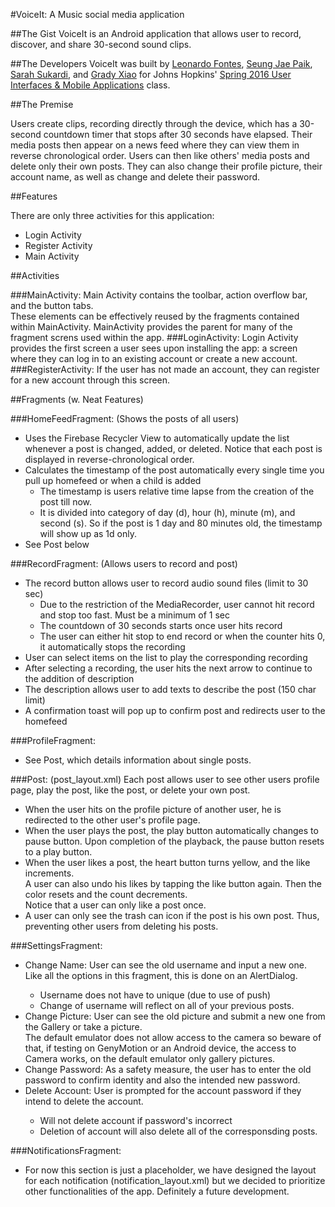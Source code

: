 #VoiceIt: A Music social media application

##The Gist
VoiceIt is an Android application that allows user to record, discover, and share 30-second sound clips.

##The Developers
VoiceIt was built by <a href="https://github.com/leofontes">Leonardo Fontes</a>, <a href="https://github.com/sjp511">Seung Jae Paik</a>,
<a href="https://github.com/smsukardi"> Sarah Sukardi</a>, and <a href="https://github.com/mebius5">Grady Xiao</a> for Johns Hopkins' <a href="http://www.cs.jhu.edu/~joanne/cs250/">Spring 2016 User Interfaces & Mobile Applications</a> class.

##The Premise

Users create clips, recording directly through the device, which has a 30-second countdown timer that stops after 30 seconds have elapsed.
Their media posts then appear on a news feed where they can view them in reverse chronological order.
Users can then like others' media posts and delete only their own posts. They can also change their profile picture, their account name, as well as change and delete their password.

##Features

There are only three activities for this application:
<ul>
  <li> Login Activity
  <li> Register Activity
  <li> Main Activity
</ul>
##Activities

###MainActivity:
Main Activity contains the toolbar, action overflow bar, and the button tabs. <br>
These elements can be effectively reused by the fragments contained within MainActivity.
MainActivity provides the parent for many of the fragment screns used within the app.
###LoginActivity:
Login Activity provides the first screen a user sees upon installing the app: a screen where they can log in to an existing account
or create a new account.
###RegisterActivity:
If the user has not made an account, they can register for a new account through this screen.

##Fragments (w. Neat Features)

###HomeFeedFragment: (Shows the posts of all users)
<ul>
  <li> Uses the Firebase Recycler View to automatically update the list whenever a post is changed, added, or deleted. Notice that each post is displayed in reverse-chronological order.
  <li> Calculates the timestamp of the post automatically every single time you pull up homefeed or when a child is added
    <ul>
      <li>The timestamp is users relative time lapse from the creation of the post till now.
      <li>It is divided into category of day (d), hour (h), minute (m), and second (s).
      So if the post is 1 day and 80 minutes old, the timestamp will show up as 1d only.
    </ul>
  <li> See Post below
</ul>

###RecordFragment: (Allows users to record and post)
<ul>
  <li> The record button allows user to record audio sound files (limit to 30 sec)
    <ul>
      <li> Due to the restriction of the MediaRecorder, user cannot hit record and stop too fast. Must be a minimum of 1 sec
      <li> The countdown of 30 seconds starts once user hits record
      <li> The user can either hit stop to end record or when the counter hits 0, it automatically stops the recording
    </ul>
  <li> User can select items on the list to play the corresponding recording
  <li> After selecting a recording, the user hits the next arrow to continue to the addition of description
  <li> The description allows user to add texts to describe the post (150 char limit)
  <li> A confirmation toast will pop up to confirm post and redirects user to the homefeed
</ul>

###ProfileFragment:
<ul>
  <li> See Post, which details information about single posts.
</ul>

###Post: (post_layout.xml)
Each post allows user to see other users profile page, play the post, like the post, or delete your own post.
    <ul>
      <li> When the user hits on the profile picture of another user, he is redirected to the other user's profile page.
      <li> When the user plays the post, the play button automatically changes to pause button.
      Upon completion of the playback, the pause button resets to a play button.
      <li> When the user likes a post, the heart button turns yellow, and the like increments. <br>
      A user can also undo his likes by tapping the like button again. Then the color resets and the count decrements. <br>
      Notice that a user can only like a post once. <br>
      <li> A user can only see the trash can icon if the post is his own post. Thus, preventing other users from deleting his posts.
    </ul>

###SettingsFragment:
<ul>
    <li>Change Name: User can see the old username and input a new one. Like all the options in this fragment, this is done on an AlertDialog.</li>
      <ul>
        <li>Username does not have to unique (due to use of push)
        <li>Change of username will reflect on all of your previous posts.
      </ul>
    <li>Change Picture: User can see the old picture and submit a new one from the Gallery or take a picture.<br>The default emulator does not allow access to the camera so beware of that, if testing on GenyMotion or an Android device, the access to Camera works, on the default emulator only gallery pictures. </li>
    <li>Change Password: As a safety measure, the user has to enter the old password to confirm identity and also the intended new password.</li>
    <li>Delete Account: User is prompted for the account password if they intend to delete the account.</li>
      <ul>
        <li> Will not delete account if password's incorrect
        <li> Deletion of account will also delete all of the corresponsding posts.
      </ul>
</ul>

###NotificationsFragment:
<ul>
    <li>For now this section is just a placeholder, we have designed the layout for each notification (notification_layout.xml) but we decided to prioritize other functionalities of the app. Definitely a future development.</li>
</ul>



